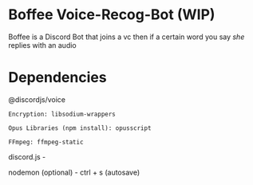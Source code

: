 # Boffee Voice-Recog-Bot (WIP)
  Boffee is a Discord Bot that joins a vc then if a certain word you say _she_ replies with an audio
# Dependencies
  @discordjs/voice
  
    Encryption: libsodium-wrappers
    
    Opus Libraries (npm install): opusscript
    
    FFmpeg: ffmpeg-static
    
  discord.js - 
  
  nodemon (optional) - ctrl + s (autosave)
